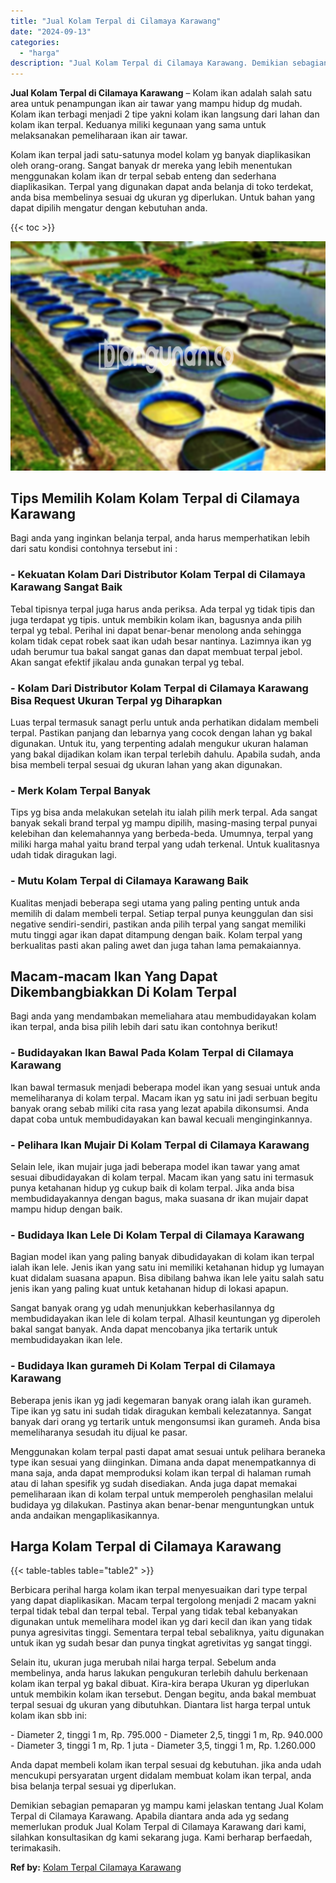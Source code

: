 ```yaml
---
title: "Jual Kolam Terpal di Cilamaya Karawang"
date: "2024-09-13"
categories: 
  - "harga"
description: "Jual Kolam Terpal di Cilamaya Karawang. Demikian sebagian pemaparan yg mampu kami jelaskan tentang Jual Kolam Terpal di Cilamaya Karawang. Apabila diantara a..."
---
```


**Jual Kolam Terpal di Cilamaya Karawang** – Kolam ikan adalah salah satu area untuk penampungan ikan air tawar yang mampu hidup dg mudah. Kolam ikan terbagi menjadi 2 tipe yakni kolam ikan langsung dari lahan dan kolam ikan terpal. Keduanya miliki kegunaan yang sama untuk melaksanakan pemeliharaan ikan air tawar.

Kolam ikan terpal jadi satu-satunya model kolam yg banyak diaplikasikan oleh orang-orang. Sangat banyak dr mereka yang lebih menentukan menggunakan kolam ikan dr terpal sebab enteng dan sederhana diaplikasikan. Terpal yang digunakan dapat anda belanja di toko terdekat, anda bisa membelinya sesuai dg ukuran yg diperlukan. Untuk bahan yang dapat dipilih mengatur dengan kebutuhan anda.

{{< toc >}}

![Jual Kolam Terpal di Cilamaya Karawang](/images/jual-kolam-terpal-33.png)

## Tips Memilih Kolam Kolam Terpal di Cilamaya Karawang

Bagi anda yang inginkan belanja terpal, anda harus memperhatikan lebih dari satu kondisi contohnya tersebut ini :

### \- Kekuatan Kolam Dari Distributor Kolam Terpal di Cilamaya Karawang Sangat Baik

Tebal tipisnya terpal juga harus anda periksa. Ada terpal yg tidak tipis dan juga terdapat yg tipis. untuk membikin kolam ikan, bagusnya anda pilih terpal yg tebal. Perihal ini dapat benar-benar menolong anda sehingga kolam tidak cepat robek saat ikan udah besar nantinya. Lazimnya ikan yg udah berumur tua bakal sangat ganas dan dapat membuat terpal jebol. Akan sangat efektif jikalau anda gunakan terpal yg tebal.

### \- Kolam Dari Distributor Kolam Terpal di Cilamaya Karawang Bisa Request Ukuran Terpal yg Diharapkan

Luas terpal termasuk sanagt perlu untuk anda perhatikan didalam membeli terpal. Pastikan panjang dan lebarnya yang cocok dengan lahan yg bakal digunakan. Untuk itu, yang terpenting adalah mengukur ukuran halaman yang bakal dijadikan kolam ikan terpal terlebih dahulu. Apabila sudah, anda bisa membeli terpal sesuai dg ukuran lahan yang akan digunakan.

### \- Merk Kolam Terpal Banyak

Tips yg bisa anda melakukan setelah itu ialah pilih merk terpal. Ada sangat banyak sekali brand terpal yg mampu dipilih, masing-masing terpal punyai kelebihan dan kelemahannya yang berbeda-beda. Umumnya, terpal yang miliki harga mahal yaitu brand terpal yang udah terkenal. Untuk kualitasnya udah tidak diragukan lagi.

### \- Mutu Kolam Terpal di Cilamaya Karawang Baik

Kualitas menjadi beberapa segi utama yang paling penting untuk anda memilih di dalam membeli terpal. Setiap terpal punya keunggulan dan sisi negative sendiri-sendiri, pastikan anda pilih terpal yang sangat memiliki mutu tinggi agar ikan dapat ditampung dengan baik. Kolam terpal yang berkualitas pasti akan paling awet dan juga tahan lama pemakaiannya.

## Macam-macam Ikan Yang Dapat Dikembangbiakkan Di Kolam Terpal

Bagi anda yang mendambakan memeliahara atau membudidayakan kolam ikan terpal, anda bisa pilih lebih dari satu ikan contohnya berikut!

### \- Budidayakan Ikan Bawal Pada Kolam Terpal di Cilamaya Karawang

Ikan bawal termasuk menjadi beberapa model ikan yang sesuai untuk anda memeliharanya di kolam terpal. Macam ikan yg satu ini jadi serbuan begitu banyak orang sebab miliki cita rasa yang lezat apabila dikonsumsi. Anda dapat coba untuk membudidayakan kan bawal kecuali menginginkannya.

### \- Pelihara Ikan Mujair Di Kolam Terpal di Cilamaya Karawang

Selain lele, ikan mujair juga jadi beberapa model ikan tawar yang amat sesuai dibudidayakan di kolam terpal. Macam ikan yang satu ini termasuk punya ketahanan hidup yg cukup baik di kolam terpal. Jika anda bisa membudidayakannya dengan bagus, maka suasana dr ikan mujair dapat mampu hidup dengan baik.

### \- Budidaya Ikan Lele Di Kolam Terpal di Cilamaya Karawang

Bagian model ikan yang paling banyak dibudidayakan di kolam ikan terpal ialah ikan lele. Jenis ikan yang satu ini memiliki ketahanan hidup yg lumayan kuat didalam suasana apapun. Bisa dibilang bahwa ikan lele yaitu salah satu jenis ikan yang paling kuat untuk ketahanan hidup di lokasi apapun.

Sangat banyak orang yg udah menunjukkan keberhasilannya dg membudidayakan ikan lele di kolam terpal. Alhasil keuntungan yg diperoleh bakal sangat banyak. Anda dapat mencobanya jika tertarik untuk membudidayakan ikan lele.

### \- Budidaya Ikan gurameh Di Kolam Terpal di Cilamaya Karawang

Beberapa jenis ikan yg jadi kegemaran banyak orang ialah ikan gurameh. Tipe ikan yg satu ini sudah tidak diragukan kembali kelezatannya. Sangat banyak dari orang yg tertarik untuk mengonsumsi ikan gurameh. Anda bisa memeliharanya sesudah itu dijual ke pasar.

Menggunakan kolam terpal pasti dapat amat sesuai untuk pelihara beraneka type ikan sesuai yang diinginkan. Dimana anda dapat menempatkannya di mana saja, anda dapat memproduksi kolam ikan terpal di halaman rumah atau di lahan spesifik yg sudah disediakan. Anda juga dapat memakai pemeliharaan ikan di kolam terpal untuk memperoleh penghasilan melalui budidaya yg dilakukan. Pastinya akan benar-benar menguntungkan untuk anda andaikan mengaplikasikannya.

## Harga Kolam Terpal di Cilamaya Karawang

{{< table-tables table="table2" >}}

Berbicara perihal harga kolam ikan terpal menyesuaikan dari type terpal yang dapat diaplikasikan. Macam terpal tergolong menjadi 2 macam yakni terpal tidak tebal dan terpal tebal. Terpal yang tidak tebal kebanyakan digunakan untuk memelihara model ikan yg dari kecil dan ikan yang tidak punya agresivitas tinggi. Sementara terpal tebal sebaliknya, yaitu digunakan untuk ikan yg sudah besar dan punya tingkat agretivitas yg sangat tinggi.

Selain itu, ukuran juga merubah nilai harga terpal. Sebelum anda membelinya, anda harus lakukan pengukuran terlebih dahulu berkenaan kolam ikan terpal yg bakal dibuat. Kira-kira berapa Ukuran yg diperlukan untuk membikin kolam ikan tersebut. Dengan begitu, anda bakal membuat terpal sesuai dg ukuran yang dibutuhkan. Diantara list harga terpal untuk kolam ikan sbb ini:

\- Diameter 2, tinggi 1 m, Rp. 795.000 - Diameter 2,5, tinggi 1 m, Rp. 940.000 - Diameter 3, tinggi 1 m, Rp. 1 juta - Diameter 3,5, tinggi 1 m, Rp. 1.260.000

Anda dapat membeli kolam ikan terpal sesuai dg kebutuhan. jika anda udah mencukupi persyaratan urgent didalam membuat kolam ikan terpal, anda bisa belanja terpal sesuai yg diperlukan.

Demikian sebagian pemaparan yg mampu kami jelaskan tentang Jual Kolam Terpal di Cilamaya Karawang. Apabila diantara anda ada yg sedang memerlukan produk Jual Kolam Terpal di Cilamaya Karawang dari kami, silahkan konsultasikan dg kami sekarang juga. Kami berharap berfaedah, terimakasih.

**Ref by:** [Kolam Terpal Cilamaya Karawang](https://id.wikipedia.org/wiki/Kolam)
